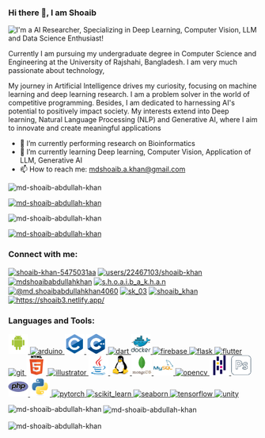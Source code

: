 ### Hi there 👋, I am Shoaib
![I'm a AI Researcher, Specializing in Deep Learning, Computer Vision, LLM and Data Science Enthusiast!](https://media.licdn.com/dms/image/v2/D5616AQFxoBLnBL0eLQ/profile-displaybackgroundimage-shrink_350_1400/profile-displaybackgroundimage-shrink_350_1400/0/1723107231320?e=1744243200&v=beta&t=pHgWkpRGv580OMMl35ZWhTySxNeHAACnHJ80OJf-jQk)


Currently I am pursuing my undergraduate degree in Computer Science and Engineering at the University of Rajshahi, Bangladesh. I am very much passionate about technology,

My journey in Artificial Intelligence drives my curiosity, focusing on machine learning and deep learning research. I am a problem solver in the world of competitive programming. Besides, I am dedicated to harnessing AI's potential to positively impact society. My interests extend into Deep learning, Natural Language Processing (NLP) and Generative AI, where I aim to innovate and create meaningful applications

- 🔭 I’m currently performing research on Bioinformatics
- 🌱 I’m currently learning Deep learning, Computer Vision, Application of LLM, Generative AI 
- 📫 How to reach me: mdshoaib.a.khan@gmail.com 



<p align="left"> <img src="https://komarev.com/ghpvc/?username=md-shoaib-abdullah-khan&label=Profile%20views&color=0e75b6&style=flat" alt="md-shoaib-abdullah-khan" /> </p>

<p align="left"> <a href="https://github.com/ryo-ma/github-profile-trophy"><img src="https://github-profile-trophy.vercel.app/?username=md-shoaib-abdullah-khan" alt="md-shoaib-abdullah-khan" /></a> </p>

<p align="left"> <img src="https://komarev.com/ghpvc/?username=md-shoaib-abdullah-khan&label=Profile%20views&color=0e75b6&style=flat" alt="md-shoaib-abdullah-khan" /> </p>

<p align="left"> <a href="https://github.com/ryo-ma/github-profile-trophy"><img src="https://github-profile-trophy.vercel.app/?username=md-shoaib-abdullah-khan" alt="md-shoaib-abdullah-khan" /></a> </p>

<h3 align="left">Connect with me:</h3>
<p align="left">
<a href="https://linkedin.com/in/shoaib-khan-5475031aa" target="blank"><img align="center" src="https://raw.githubusercontent.com/rahuldkjain/github-profile-readme-generator/master/src/images/icons/Social/linked-in-alt.svg" alt="shoaib-khan-5475031aa" height="30" width="40" /></a>
<a href="https://stackoverflow.com/users/users/22467103/shoaib-khan" target="blank"><img align="center" src="https://raw.githubusercontent.com/rahuldkjain/github-profile-readme-generator/master/src/images/icons/Social/stack-overflow.svg" alt="users/22467103/shoaib-khan" height="30" width="40" /></a>
<a href="https://kaggle.com/mdshoaibabdullahkhan" target="blank"><img align="center" src="https://raw.githubusercontent.com/rahuldkjain/github-profile-readme-generator/master/src/images/icons/Social/kaggle.svg" alt="mdshoaibabdullahkhan" height="30" width="40" /></a>
<a href="https://instagram.com/s.h.o.a.i.b_a_k.h.a.n" target="blank"><img align="center" src="https://raw.githubusercontent.com/rahuldkjain/github-profile-readme-generator/master/src/images/icons/Social/instagram.svg" alt="s.h.o.a.i.b_a_k.h.a.n" height="30" width="40" /></a>
<a href="https://www.youtube.com/c/@md.shoaibabdullahkhan4060" target="blank"><img align="center" src="https://raw.githubusercontent.com/rahuldkjain/github-profile-readme-generator/master/src/images/icons/Social/youtube.svg" alt="@md.shoaibabdullahkhan4060" height="30" width="40" /></a>
<a href="https://www.codechef.com/users/sk_03" target="blank"><img align="center" src="https://cdn.jsdelivr.net/npm/simple-icons@3.1.0/icons/codechef.svg" alt="sk_03" height="30" width="40" /></a>
<a href="https://codeforces.com/profile/shoaib_khan" target="blank"><img align="center" src="https://raw.githubusercontent.com/rahuldkjain/github-profile-readme-generator/master/src/images/icons/Social/codeforces.svg" alt="shoaib_khan" height="30" width="40" /></a>
<a href="/https://shoaib3.netlify.app/" target="blank"><img align="center" src="https://raw.githubusercontent.com/rahuldkjain/github-profile-readme-generator/master/src/images/icons/Social/rss.svg" alt="https://shoaib3.netlify.app/" height="30" width="40" /></a>
</p>

<h3 align="left">Languages and Tools:</h3>
<p align="left"> <a href="https://developer.android.com" target="_blank" rel="noreferrer"> <img src="https://raw.githubusercontent.com/devicons/devicon/master/icons/android/android-original-wordmark.svg" alt="android" width="40" height="40"/> </a> <a href="https://www.arduino.cc/" target="_blank" rel="noreferrer"> <img src="https://cdn.worldvectorlogo.com/logos/arduino-1.svg" alt="arduino" width="40" height="40"/> </a> <a href="https://www.cprogramming.com/" target="_blank" rel="noreferrer"> <img src="https://raw.githubusercontent.com/devicons/devicon/master/icons/c/c-original.svg" alt="c" width="40" height="40"/> </a> <a href="https://www.w3schools.com/cpp/" target="_blank" rel="noreferrer"> <img src="https://raw.githubusercontent.com/devicons/devicon/master/icons/cplusplus/cplusplus-original.svg" alt="cplusplus" width="40" height="40"/> </a> <a href="https://dart.dev" target="_blank" rel="noreferrer"> <img src="https://www.vectorlogo.zone/logos/dartlang/dartlang-icon.svg" alt="dart" width="40" height="40"/> </a> <a href="https://www.docker.com/" target="_blank" rel="noreferrer"> <img src="https://raw.githubusercontent.com/devicons/devicon/master/icons/docker/docker-original-wordmark.svg" alt="docker" width="40" height="40"/> </a> <a href="https://firebase.google.com/" target="_blank" rel="noreferrer"> <img src="https://www.vectorlogo.zone/logos/firebase/firebase-icon.svg" alt="firebase" width="40" height="40"/> </a> <a href="https://flask.palletsprojects.com/" target="_blank" rel="noreferrer"> <img src="https://www.vectorlogo.zone/logos/pocoo_flask/pocoo_flask-icon.svg" alt="flask" width="40" height="40"/> </a> <a href="https://flutter.dev" target="_blank" rel="noreferrer"> <img src="https://www.vectorlogo.zone/logos/flutterio/flutterio-icon.svg" alt="flutter" width="40" height="40"/> </a> <a href="https://git-scm.com/" target="_blank" rel="noreferrer"> <img src="https://www.vectorlogo.zone/logos/git-scm/git-scm-icon.svg" alt="git" width="40" height="40"/> </a> <a href="https://www.w3.org/html/" target="_blank" rel="noreferrer"> <img src="https://raw.githubusercontent.com/devicons/devicon/master/icons/html5/html5-original-wordmark.svg" alt="html5" width="40" height="40"/> </a> <a href="https://www.adobe.com/in/products/illustrator.html" target="_blank" rel="noreferrer"> <img src="https://www.vectorlogo.zone/logos/adobe_illustrator/adobe_illustrator-icon.svg" alt="illustrator" width="40" height="40"/> </a> <a href="https://www.java.com" target="_blank" rel="noreferrer"> <img src="https://raw.githubusercontent.com/devicons/devicon/master/icons/java/java-original.svg" alt="java" width="40" height="40"/> </a> <a href="https://www.linux.org/" target="_blank" rel="noreferrer"> <img src="https://raw.githubusercontent.com/devicons/devicon/master/icons/linux/linux-original.svg" alt="linux" width="40" height="40"/> </a> <a href="https://www.mongodb.com/" target="_blank" rel="noreferrer"> <img src="https://raw.githubusercontent.com/devicons/devicon/master/icons/mongodb/mongodb-original-wordmark.svg" alt="mongodb" width="40" height="40"/> </a> <a href="https://www.mysql.com/" target="_blank" rel="noreferrer"> <img src="https://raw.githubusercontent.com/devicons/devicon/master/icons/mysql/mysql-original-wordmark.svg" alt="mysql" width="40" height="40"/> </a> <a href="https://opencv.org/" target="_blank" rel="noreferrer"> <img src="https://www.vectorlogo.zone/logos/opencv/opencv-icon.svg" alt="opencv" width="40" height="40"/> </a> <a href="https://pandas.pydata.org/" target="_blank" rel="noreferrer"> <img src="https://raw.githubusercontent.com/devicons/devicon/2ae2a900d2f041da66e950e4d48052658d850630/icons/pandas/pandas-original.svg" alt="pandas" width="40" height="40"/> </a> <a href="https://www.photoshop.com/en" target="_blank" rel="noreferrer"> <img src="https://raw.githubusercontent.com/devicons/devicon/master/icons/photoshop/photoshop-line.svg" alt="photoshop" width="40" height="40"/> </a> <a href="https://www.php.net" target="_blank" rel="noreferrer"> <img src="https://raw.githubusercontent.com/devicons/devicon/master/icons/php/php-original.svg" alt="php" width="40" height="40"/> </a> <a href="https://www.python.org" target="_blank" rel="noreferrer"> <img src="https://raw.githubusercontent.com/devicons/devicon/master/icons/python/python-original.svg" alt="python" width="40" height="40"/> </a> <a href="https://pytorch.org/" target="_blank" rel="noreferrer"> <img src="https://www.vectorlogo.zone/logos/pytorch/pytorch-icon.svg" alt="pytorch" width="40" height="40"/> </a> <a href="https://scikit-learn.org/" target="_blank" rel="noreferrer"> <img src="https://upload.wikimedia.org/wikipedia/commons/0/05/Scikit_learn_logo_small.svg" alt="scikit_learn" width="40" height="40"/> </a> <a href="https://seaborn.pydata.org/" target="_blank" rel="noreferrer"> <img src="https://seaborn.pydata.org/_images/logo-mark-lightbg.svg" alt="seaborn" width="40" height="40"/> </a> <a href="https://www.tensorflow.org" target="_blank" rel="noreferrer"> <img src="https://www.vectorlogo.zone/logos/tensorflow/tensorflow-icon.svg" alt="tensorflow" width="40" height="40"/> </a> <a href="https://unity.com/" target="_blank" rel="noreferrer"> <img src="https://www.vectorlogo.zone/logos/unity3d/unity3d-icon.svg" alt="unity" width="40" height="40"/> </a> </p>

<p><img align="left" src="https://github-readme-stats.vercel.app/api/top-langs?username=md-shoaib-abdullah-khan&show_icons=true&locale=en&layout=compact" alt="md-shoaib-abdullah-khan" /></p>

<p>&nbsp;<img align="center" src="https://github-readme-stats.vercel.app/api?username=md-shoaib-abdullah-khan&show_icons=true&locale=en" alt="md-shoaib-abdullah-khan" /></p>

<p><img align="center" src="https://github-readme-streak-stats.herokuapp.com/?user=md-shoaib-abdullah-khan&" alt="md-shoaib-abdullah-khan" /></p>

